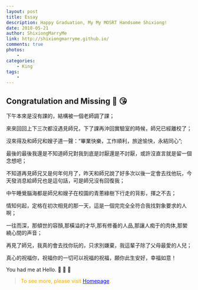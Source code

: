 ```yaml
--- 
layout: post
title: Essay 
description: Happy Graduation, My My MOSRT Handsome Shixiong!
date: 2018-05-21 
author: ShixiongMarryMe  
link: http://shixiongmarryme.github.io/
comments: true
photos:
    -
categories:
    - King
tags: 
    - 
--- 
```


## Congratulation and Missing :rose:  :kissing_heart:

下午本來是沒有課的，結構被一個老師調了課；

來來回回上下三次都沒遇見師兄，下了課再沖回實驗室的時候，師兄已經離校了；

沒來得及和師兄和嫂子道一聲：“畢業快樂，工作順利，旅途愉快，永結同心”;

最後的最後我還是不知道師兄對我到底是討厭還是不討厭，或許沒直言就是留一個念想吧；

不知道再見師兄又是何年何月了，昨天和師兄說了好多次以後一定會去找他玩，今天發消息給師兄也是這句話，可是師兄沒有回復我；

中午睡覺腦海都是師兄和嫂子在校園的青蔥綠樹下行走的背影，揮之不去；

情知何起，定格在初次相見的那一天，這是一個完完全全符合我找對象要求的人啊；

一往而深，那傾世的容顏,那橫溢的才华,那有修養的人品,那讓人痴于的肉体,那縈繞心間的声音；

再見了師兄，我真的會去找你玩的，只求別嫌棄，我這輩子除了父母最愛的人兒；

真心的祝福你，祝福你的一切可以祝福的祝福，願你此生安好，幸福如意！

You had me at Hello. :revolving_hearts: :revolving_hearts: :revolving_hearts:

> <span style="color:orange"> To see more, please visit [<span style="color:blue">Homepage</span>](https://ShixiongMarryMe.github.io/). </span>

